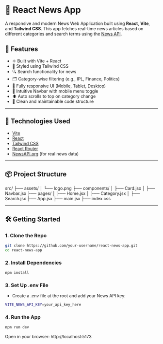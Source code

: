 # 📰 React News App

A responsive and modern News Web Application built using **React**, **Vite**, and **Tailwind CSS**. This app fetches real-time news articles based on different categories and search terms using the [News API](https://newsapi.org/).

## 🚀 Features

- ⚛️ Built with Vite + React
- 🎨 Styled using Tailwind CSS
- 🔍 Search functionality for news
- 🗂️ Category-wise filtering (e.g., IPL, Finance, Politics)
- 📱 Fully responsive UI (Mobile, Tablet, Desktop)
- 🧭 Intuitive Navbar with mobile menu toggle
- ⬆️ Auto scrolls to top on category change
- 🧠 Clean and maintainable code structure

---

## 🧩 Technologies Used

- [Vite](https://vitejs.dev/)
- [React](https://reactjs.org/)
- [Tailwind CSS](https://tailwindcss.com/)
- [React Router](https://reactrouter.com/)
- [NewsAPI.org](https://newsapi.org/) (for real news data)

---

## 📦 Project Structure

src/
├── assets/
│ └── logo.png
├── components/
│ ├── Card.jsx
│ ├── Navbar.jsx
├── pages/
│ ├── Home.jsx
│ ├── Category.jsx
│ ├── Search.jsx
├── App.jsx
├── main.jsx
├── index.css

---


## 🛠️ Getting Started

### 1. Clone the Repo

```bash
git clone https://github.com/your-username/react-news-app.git
cd react-news-app
```

### 2. Install Dependencies

```bash
npm install
```

### 3. Set Up .env File

- Create a .env file at the root and add your News API key:
```bash
VITE_NEWS_API_KEY=your_api_key_here
```

### 4. Run the App

```bash
npm run dev
```
Open in your browser: http://localhost:5173


